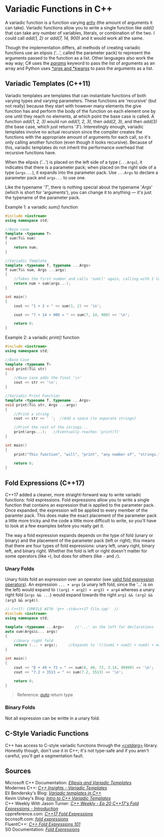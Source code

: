 # Variadic Functions in C++
A variadic function is a function varying [arity](https://en.wikipedia.org/wiki/Arity) (the amount of arguments it can take). Variadic functions allow you to write a single 
function like _add()_ that can take any number of variables, literals, or combination of the two. I could call _add(1, 2)_ or _add(7, 14, 900)_ and it would work all the same.

Though the implementation differs, all methods of creating variadic functions use an elipsis ('...', called the parameter pack) to represent the arguments passed
to the function as a list. Other languages also work the way way; C# uses the [_params_](https://www.c-sharpcorner.com/UploadFile/c63ec5/use-params-keyword-in-C-Sharp/) keyword
to pass the list of arguments as an array and Python uses [_\*args_ and \*kwargs](https://www.geeksforgeeks.org/args-kwargs-python/) to pass the arguments as a list.

## Variadic Templates (C++11)
Variadic templates are templates that can instantiate functions of both varying types _and_ varying parameters. These functions are 'recursive' (but not really) because
they start with however many elements the give function has and perform the body of the function on each element one by one until they reach no elements, at which point 
the base case is called. A function _add(1, 2, 3)_ would run _add(1, 2, 3)_, then _add(2, 3)_, and then _add(3)_ (the base case, which just returns '_3_'). Interestingly
enough, variadic templates involve no actual recursion since the compiler creates the functions with the appropriate amount of arguments for each call, so it's only 
calling another function (even though it looks recursive). Because of this, variadic templates do not inherit the performance overhead that recursive functions have.

When the elipsis ('...') is placed on the left side of a type (`...Args`), it indicates that there is a parameter pack; when placed on the right side of a type (`args...`), 
it expands into the parameter pack. Use `...Args` to declare a parameter pack and `args...` to use one.

Like the typename '_T_', there is nothing special about the typename '_Args_' (which is short for 'arguments'), you can change it to anything — it's just the typename
of the parameter pack.

Example 1: a variadic _sum()_ function
```C++
#include <iostream>
using namespace std;

//Base case
template <typename T>
T sum(T&& num)
{
    return num;
}

//Variadic Template
template <typename T, typename ...Args>
T sum(T&& num, Args ...args)
{
    //Takes the first number and calls 'sum()' again, calling with 1 less item
    return num + sum(args...);
}

int main()
{
    cout << "1 + 2 = " << sum(1, 2) << '\n';

    cout << "7 + 14 + 900 = " << sum(7, 14, 900) << '\n';

    return 0;
}
```

Example 2: a variadic _print()_ function
```C++
#include <iostream>
using namespace std;

//Base Case
template <typename T>
void print(T&& str)
{
    //Base case adds the final '\n'
    cout << str << '\n';
}

//Variadic Print Function
template <typename T, typename ...Args>
void print(T&& str, Args ...args)
{
    //Print a string
    cout << str << ' ';  //Add a space (to separate strings)

    //Print the rest of the strings...
    print(args...);   //Eventually reaches 'print(T)'
}

int main()
{
    print("This function", "will", "print", "any number of", "strings.");  //or anything else you give it, like '10'

    return 0;
}
```

## Fold Expressions (C++17)
C++17 added a cleaner, more straight-forward way to write variadic functions: fold expressions. Fold expressions allow you to write a single function that contains an
expression that is applied to the parameter pack. Once expanded, the expression will be applied to every member of the paramter pack. This does make the exact
placement of the parameter pack a little more tricky and the code a little more difficult to write, so you'll have to look at a few examples before you really get it.

The way a fold expression expands depends on the type of fold (unary or binary) and the placement of the parameter pack (left or right); this means that there are 
four types of fold expressions: unary left, unary right, binary left, and binary right. Whether the fold is left or right doesn't matter for some operators (like `+`),
but does for others (like `-` and `/`).

### Unary Folds
Unary folds fold an expression over an operator (see [valid fold expression operators](https://docs.w3cub.com/cpp/language/fold)). An expression `... + args`
(a unary left fold, since the '...' is on the left) would expand to `((arg1 + arg2) + arg3) + arg4` whereas a unary right fold (`args && ...`) would expand towards the 
right `arg1 && (arg2 && (arg3 && arg4))`.

```C++
// C++17: COMPILE WITH 'g++ -std=c++17 file.cpp'  //
#include <iostream>
using namespace std;

template <typename ...Args>     //'...' on the left for declarations
auto sum(Args&&... args)
{
    //Unary right fold
    return (... + args);     //Expands to '(((num1 + num2) + num3) + num4) + num5'
}

int main()
{
    cout << "8 + 49 + 72 = " << sum(8, 49, 72, 3.14, 99999) << '\n';
    cout << "7.2 + 3513 = " << sum(7.2, 3513) << '\n';

    return 0;
}
```
> Reference: [_auto_](https://www.geeksforgeeks.org/return-type-deduction-in-c14-with-examples/) return type

### Binary Folds
Not all expression can be writte in a unary fold.

## C-Style Variadic Functions
C++ has access to C-style variadic functions through the [_\<cstdarg\>_](https://www.cplusplus.com/reference/cstdarg/) library. <br />
Honestly though, don't use it in C++; it's not type-safe and if you aren't careful, you'll get a segmentation fault.

## Sources
Microsoft C++ Documentation: [_Ellipsis and Variadic Templates_](https://docs.microsoft.com/en-us/cpp/cpp/ellipses-and-variadic-templates?view=msvc-160) <br />
Modernes C++: [_C++ Insights - Variadic Templates_](https://www.modernescpp.com/index.php/c-insights-variadic-templates) <br />
Eli Bendersky's Blog: [_Variadic templates in C++_](https://eli.thegreenplace.net/2014/variadic-templates-in-c/) <br />
Kevin Ushey's Blog: [_Intro to C++ Variadic Templates_](https://kevinushey.github.io/blog/2016/01/27/introduction-to-c++-variadic-templates/) <br />
C++ Weekly With Jason Turner: [_C++ Weekly - Ep 20 C++17's Fold Expressions - Introduction_](https://www.youtube.com/watch?v=nhk8pF_SlTk) <br />
cppreference.com: [_C++17 Fold Expressions_](https://en.cppreference.com/w/cpp/language/fold) <br />
bccnsoft.com: [_fold expressions_](https://doc.bccnsoft.com/docs/cppreference2015/en/cpp/language/fold.html) <br />
FluentC++: [_C++ Fold Expressions 101_](https://www.fluentcpp.com/2021/03/12/cpp-fold-expressions/) <br />
SO Documentation: [_Fold Expressions_](https://sodocumentation.net/cplusplus/topic/2676/fold-expressions) <br />
